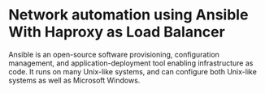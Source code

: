 # Network automation using Ansible With Haproxy as Load Balancer

Ansible is an open-source software provisioning, configuration management, and application-deployment tool enabling infrastructure as code. It runs on many Unix-like systems, and can configure both Unix-like systems as well as Microsoft  Windows.